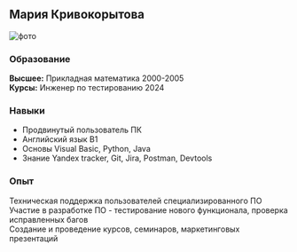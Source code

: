 ## Мария Кривокорытова
![фото](https://github.com/user-attachments/assets/2f651206-a751-400b-b70b-d952347de23a)
### Образование
**Высшее:** Прикладная математика 2000-2005\
**Курсы:** Инженер по тестированию 2024
### Навыки
* Продвинутый пользователь ПК
* Английский язык B1
* Основы Visual Basic, Python, Java
* Знание Yandex tracker, Git, Jira, Postman, Devtools

### Опыт 
Техническая поддержка пользователей специализированного ПО\
Участие в разработке ПО - тестирование нового функционала, проверка исправленных багов\
Создание и проведение курсов, семинаров, маркетинговых презентаций
